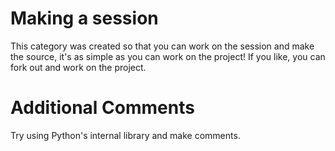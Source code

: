 # Making a session
This category was created so that you can work on the session and make the source, it's as simple as you can work on the project! If you like, you can fork out and work on the project.

# Additional Comments
Try using Python's internal library and make comments.

